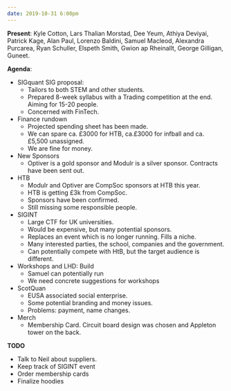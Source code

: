 ```yaml
---
date: 2019-10-31 6:00pm
---
```


**Present**:
Kyle Cotton, Lars Thalian Morstad, Dee Yeum, Athiya Deviyai, Patrick Kage, Alan Paul, Lorenzo Baldini, Samuel Macleod, Alexandra Purcarea, Ryan Schuller, Elspeth Smith, Gwion ap Rheinallt, George Gilligan, Guneet.

**Agenda**:

- SIGquant SIG proposal:
  - Tailors to both STEM and other students.
  - Prepared 8-week syllabus with a Trading competition at the end. Aiming for 15-20 people.
  - Concerned with FinTech.
- Finance rundown
  - Projected spending sheet has been made.
  - We can spare ca. £3000 for HTB, ca.£3000 for infball and ca. £5,500 unassigned.
  - We are fine for money.
- New Sponsors
  - Optiver is a gold sponsor and Modulr is a silver sponsor. Contracts have been sent out.
- HTB
  - Modulr and Optiver are CompSoc sponsors at HTB this year.
  - HTB is getting £3k from CompSoc.
  - Sponsors have been confirmed.
  - Still missing some responsible people.
- SIGINT
  - Large CTF for UK universities.
  - Would be expensive, but many potential sponsors.
  - Replaces an event which is no longer running. Fills a niche.
  - Many interested parties, the school, companies and the government.
  - Can potentially compete with HtB, but the target audience is different.
- Workshops and LHD: Build
  - Samuel can potentially run
  - We need concrete suggestions for workshops
- ScotQuan
  - EUSA associated social enterprise.
  - Some potential branding and money issues.
  - Problems: payment, name changes.
- Merch
  - Membership Card. Circuit board design was chosen and Appleton tower on the back.

**TODO**

- Talk to Neil about suppliers.
- Keep track of SIGINT event
- Order membership cards
- Finalize hoodies
